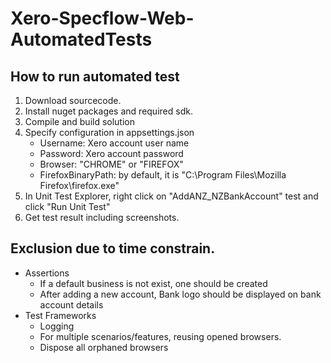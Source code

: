 # Xero-Specflow-Web-AutomatedTests
## How to run automated test
1. Download sourcecode.
2. Install nuget packages and required sdk.
3. Compile and build solution
4. Specify configuration in appsettings.json
    - Username: Xero account user name
    - Password: Xero account password
    - Browser: "CHROME" or "FIREFOX"
    - FirefoxBinaryPath: by default, it is "C:\Program Files\Mozilla Firefox\firefox.exe"
5. In Unit Test Explorer, right click on "AddANZ_NZBankAccount" test and click "Run Unit Test"
6. Get test result including screenshots.

## Exclusion due to time constrain.
 - Assertions
    - If a default business is not exist, one should be created
    - After adding a new account, Bank logo should be displayed on bank account details
 - Test Frameworks
   - Logging 
   - For multiple scenarios/features, reusing opened browsers.
   - Dispose all orphaned browsers
